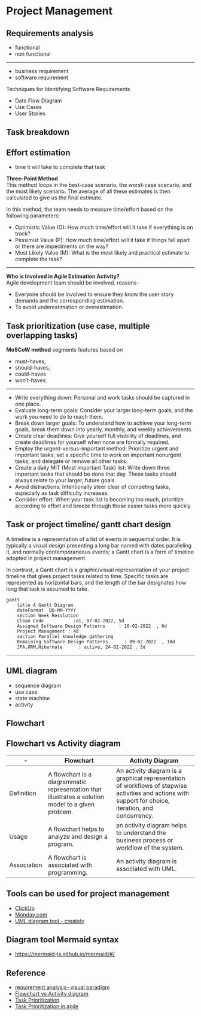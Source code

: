 # Project Management
## Requirements analysis
- functional
- non functional
------------------
- business requirement
- software requirement

Techniques for Identifying Software Requirements
- Data Flow Diagram
- Use Cases
- User Stories


## Task breakdown
## Effort estimation
- time it will take to complete that task

**Three-Point Method**  
This method loops in the best-case scenario, the worst-case scenario, and the most likely scenario. The average of all these estimates is then calculated to give us the final estimate.

In this method, the team needs to measure time/effort based on the following parameters:

- Optimistic Value (O): How much time/effort will it take if everything is on track?
- Pessimist Value (P): How much time/effort will it take if things fall apart or there are impediments on the way?
- Most Likely Value (M): What is the most likely and practical estimate to complete the task?
----------------

**Who is Involved in Agile Estimation Activity?**  
Agile development team should be involved. reasons-
- Everyone should be involved to ensure they know the user story demands and the corresponding estimation.
- To avoid underestimation or overestimation.

## Task prioritization (use case, multiple overlapping tasks)
**MoSCoW method** segments features based on 
- must-haves, 
- should-haves, 
- could-haves 
- won’t-haves.
-----------------------
- Write everything down: Personal and work tasks should be captured in one place.
- Evaluate long-term goals: Consider your larger long-term goals, and the work you need to do to reach them. 
- Break down larger goals: To understand how to achieve your long-term goals, break them down into yearly, monthly, and weekly achievements. 
- Create clear deadlines: Give yourself full visibility of deadlines, and create deadlines for yourself when none are formally required. 
- Employ the urgent-versus-important method: Prioritize urgent and important tasks; set a specific time to work on important nonurgent tasks; and delegate or remove all other tasks. 
- Create a daily MIT (Most important Task) list: Write down three important tasks that should be done that day. These tasks should always relate to your larger, future goals. 
- Avoid distractions: Intentionally steer clear of competing tasks, especially as task difficulty increases. 
- Consider effort: When your task list is becoming too much, prioritize according to effort and breeze through those easier tasks more quickly.

## Task or project timeline/ gantt chart design

A timeline is a representation of a list of events in sequential order. It is typically a visual design presenting a long bar named with dates paralleling it, and normally contemporaneous events; a Gantt chart is a form of timeline adopted in project management.

In contrast, a Gantt chart is a graphic/visual representation of your project timeline that gives project tasks related to time. Specific tasks are represented as horizontal bars, and the length of the bar designates how long that task is assumed to take.

```mermaid
gantt
    title A Gantt Diagram
    dateFormat  DD-MM-YYYY
    section Week Resolution
    Clean Code           :a1, 07-02-2022, 5d
    Assigned Software Design Patterns     : 16-02-2022  , 6d
    Project Management : 4d
    section Parallel knowledge gathering
    Remaining Software Design Patterns      : 09-02-2022  , 10d
    JPA,ORM,Hibernate      : active, 24-02-2022 , 3d
```


-------------------------

## UML diagram
- sequence diagram 
- use case
- state machine
- activity
## Flowchart



## Flowchart vs Activity diagram
|-| Flowchart | Activity Diagram |
|-|------------------|------------------|
|Definition| A flowchart is a diagrammatic representation that illustrates a solution model to a given problem.|An activity diagram is a graphical representation of workflows of stepwise activities and actions with support for choice, iteration, and concurrency.|
|Usage|A flowchart helps to analyze and design a program. | an activity diagram helps to understand the business process or workflow of the system. |
|Association|A flowchart is associated with programming.| An activity diagram is associated with UML.|

## Tools can be used for project management
- [ClickUp](https://clickup.com/blog/)
- [Monday.com](https://monday.com/)
- [UML diagram tool - creately](https://creately.com/lp/uml-diagram-tool/)

## Diagram tool Mermaid syntax
- https://mermaid-js.github.io/mermaid/#/

## Reference
- [requirement analysis- visual paradigm](https://www.visual-paradigm.com/guide/requirements-gathering/requirement-analysis-techniques/#:~:text=Requirement%20Analysis%2C%20also%20known%20as,requirements%20gathering%20or%20requirements%20capturing.)
- [Flowchart vs Activity diagram](https://pediaa.com/what-is-the-difference-between-activity-diagram-and-flowchart/)
- [Task Prioritization](https://www.wework.com/ideas/professional-development/creativity-culture/how-to-prioritize-work#:~:text=Thoughtful%20prioritization%20typically%20involves%20creating,tasks%20for%20urgent%20must%2Ddos.)
- [Task Prioritization in agile](https://www.netsolutions.com/insights/how-to-estimate-projects-in-agile/)
